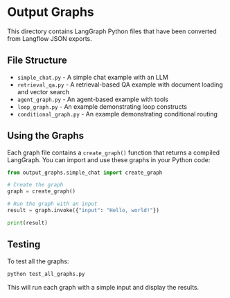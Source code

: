 # Output Graphs

This directory contains LangGraph Python files that have been converted from Langflow JSON exports.

## File Structure

- `simple_chat.py` - A simple chat example with an LLM
- `retrieval_qa.py` - A retrieval-based QA example with document loading and vector search
- `agent_graph.py` - An agent-based example with tools
- `loop_graph.py` - An example demonstrating loop constructs
- `conditional_graph.py` - An example demonstrating conditional routing

## Using the Graphs

Each graph file contains a `create_graph()` function that returns a compiled LangGraph. You can import and use these graphs in your Python code:

```python
from output_graphs.simple_chat import create_graph

# Create the graph
graph = create_graph()

# Run the graph with an input
result = graph.invoke({"input": "Hello, world!"})

print(result)
```

## Testing

To test all the graphs:

```bash
python test_all_graphs.py
```

This will run each graph with a simple input and display the results.
